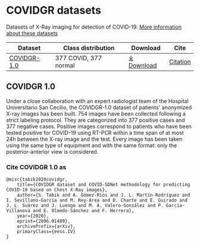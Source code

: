 # COVIDGR datasets

Datasets of X-Ray imaging for detection of COVID-19. [More information about these datasets](https://dasci.es/transferencia/dascii-hub/open-data/covidgr-2/)

|Dataset|Class distribution|Download|Cite|
|-|-|-|-|
|[COVIDGR-1.0](#covidgr-10)|377 COVID, 377 normal|[⤓ Download](https://github.com/ari-dasci/OD-covidgr/releases/tag/1.0)|[Citation](#cite-covidgr-10-as)|

## COVIDGR 1.0

Under a close collaboration with an expert radiologist team of the Hospital Universitario San Cecilio, the COVIDGR-1.0 dataset of patients' anonymized X-ray images has been built. 754 images have been collected following a strict labeling protocol. They are categorized into 377 positive cases and 377 negative cases. Positive images correspond to patients who have been tested positive for COVID-19 using RT-PCR within a time span of at most 24h between the X-ray image and the test. Every image has been taken using the same type of equipment and with the same format: only the posterior-anterior view is considered.

### Cite COVIDGR 1.0 as

```
@misc{tabik2020covidgr,
    title={COVIDGR dataset and COVID-SDNet methodology for predicting COVID-19 based on Chest X-Ray images},
    author={S. Tabik and A. Gómez-Ríos and J. L. Martín-Rodríguez and I. Sevillano-García and M. Rey-Area and D. Charte and E. Guirado and J. L. Suárez and J. Luengo and M. A. Valero-González and P. García-Villanova and E. Olmedo-Sánchez and F. Herrera},
    year={2020},
    eprint={2006.01409},
    archivePrefix={arXiv},
    primaryClass={eess.IV}
}
```
